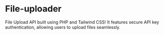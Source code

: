 # File-uploader
File Upload API built using PHP and Tailwind CSS! It features secure API key authentication, allowing users to upload files seamlessly.
